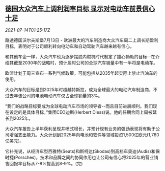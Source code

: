 <!--1626226262000-->
[德国大众汽车上调利润率目标 显示对电动车前景信心十足](https://cn.reuters.com/article/vw-profit-target-0713-tues-idCNKBS2EK03J)
------

<div><i>2021-07-14T01:25:17Z</i></div><p>路透德国沃尔夫斯堡7月13日 - 欧洲最大的汽车制造商大众汽车周二上调长期盈利目标，表明对于公司顺利转向电动车和自动驾驶汽车越来越有信心。</p><p>和其他车企一样，大众汽车也为逐步摆脱内燃机时代制定了雄心勃勃的目标--在介绍其截至2030年的战略时，预计届时公司的全球汽车销量中有一半将是电动车。</p><p>欧盟计划于周三宣布一系列气候政策，可能包括从2035年起实际上禁止汽油车的使用。</p><p>大众汽车的目标是到2025年时超越特斯拉，成为全球最大的电动汽车制造商，不过去年该公司的电池电动汽车仅占全球销量的3%。</p><p>“我们的战略目标要成为全球电动汽车市场的领导者--而且目前进展顺利。我们现在设定的是具体目标，”集团CEO迪斯(Herbert Diess)说。他的任期合同上周被延长到2025年。</p><p>大众汽车报告上半年获利呈现井喷式增长，并预计现有业务的强劲表现将有助于公司增强支出能力。大众计划到2025年向电池和软件等领域投资1,500亿欧元(1,780亿美元)。</p><p>它补充说，从经济车型西雅特(Seats)和斯柯达(Skodas)到高档车奥迪(Audis)和保时捷(Porsches)，技术和品牌之间的协同作用也让公司有信心将2025年的营业销售回报率目标从7-8%提高到8-9%。(完)</p>
